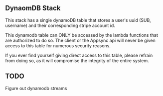 ## DynaomDB Stack

This stack has a single dynamoDB table that stores a user's uuid (SUB, username) and their corresponding stripe account id.


This dynamodb table can ONLY be accessed by the lambda functions that are authorized to do so. The client or the Appsync api will never be given access to this table for numerous security reasons.

If you ever find yourself giving direct access to this table, please refrain from doing so, as it will compromise the integrity of the entire system.


## TODO
Figure out dynamodb streams